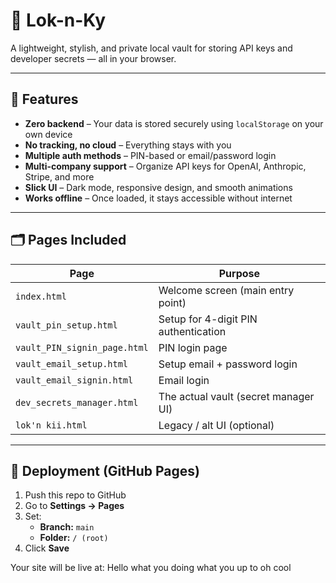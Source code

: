 # 🔐 Lok-n-Ky

A lightweight, stylish, and private local vault for storing API keys and developer secrets — all in your browser.

---

## 🌟 Features

- **Zero backend** – Your data is stored securely using `localStorage` on your own device
- **No tracking, no cloud** – Everything stays with you
- **Multiple auth methods** – PIN-based or email/password login
- **Multi-company support** – Organize API keys for OpenAI, Anthropic, Stripe, and more
- **Slick UI** – Dark mode, responsive design, and smooth animations
- **Works offline** – Once loaded, it stays accessible without internet

---

## 🗂️ Pages Included

| Page                    | Purpose                              |
|-------------------------|--------------------------------------|
| `index.html`            | Welcome screen (main entry point)    |
| `vault_pin_setup.html`  | Setup for 4-digit PIN authentication |
| `vault_PIN_signin_page.html` | PIN login page                     |
| `vault_email_setup.html`| Setup email + password login         |
| `vault_email_signin.html`| Email login                         |
| `dev_secrets_manager.html` | The actual vault (secret manager UI) |
| `lok'n kii.html`        | Legacy / alt UI (optional)           |

---

## 🚀 Deployment (GitHub Pages)

1. Push this repo to GitHub
2. Go to **Settings → Pages**
3. Set:
   - **Branch:** `main`
   - **Folder:** `/ (root)`
4. Click **Save**

Your site will be live at:
Hello what you doing what you up to oh cool
